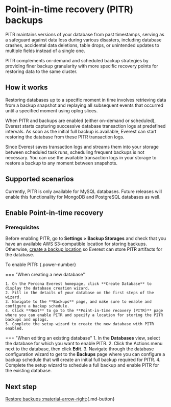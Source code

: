 # Point-in-time recovery (PITR) backups

PITR maintains versions of your database from past timestamps, serving as a safeguard against data loss during various disasters, including database crashes, accidental data deletions, table drops, or unintended updates to multiple fields instead of a single one.

PITR complements on-demand and scheduled backup strategies by providing finer backup granularity with more specific recovery points for restoring data to the same cluster.

## How it works

Restoring databases up to a specific moment in time involves retrieving data from a backup snapshot and replaying all subsequent events that occurred until a specified moment using oplog slices.

When PITR and backups are enabled (either on-demand or scheduled), Everest starts capturing successive database transaction logs at predefined intervals. As soon as the initial full backup is available, Everest can start restoring the database from these PITR transaction logs.

Since Everest saves transaction logs and streams them into your storage between scheduled task runs, scheduling frequent backups is not necessary. You can use the available transaction logs in your storage to restore a backup to any moment between snapshots.

## Supported scenarios

Currently, PITR is only available for MySQL databases. Future releases will enable this functionality for MongoDB and PostgreSQL databases as well.

## Enable Point-in-time recovery

### Prerequisites

Before enabling PITR, go to <i class="uil uil-cog"></i> **Settings > Backup Storages** and check that you have an available AWS S3-compatible location for storing backups. Otherwise, [create a backup location](../CreateStorage.md) so Everest can store PITR artifacts for the database.

To enable PITR:
{.power-number}

=== "When creating a new database"

    1. On the Percona Everest homepage, click **Create Database** to display the database creation wizard.
    2. Fill in the details of your database on the first steps of the wizard.
    3. Navigate to the **Backups** page, and make sure to enable and configure a backup schedule. 
    4. Click **Next** to go to the **Point-in-time recovery (PITR)** page where you can enable PITR and specify a location for storing the PITR backups and oplogs. 
    5. Complete the setup wizard to create the new database with PITR enabled. 

=== "When editing an existing database"
    1. In the <i class="uil uil-database"></i> **Databases** view, select the database for which you want to enable PITR.
    2. Click the <i class="uil uil-ellipsis-h"></i> Actions menu next to the database, then click **Edit**.
    3. Navigate through the database configuration wizard to get to the **Backups** page where you can configure a backup schedule that will create an initial full backup required for PITR.
    4. Complete the setup wizard to schedule a full backup and enable PITR for the existing database.

## Next step

[Restore backups :material-arrow-right:](../RestoreBackup.md){.md-button}